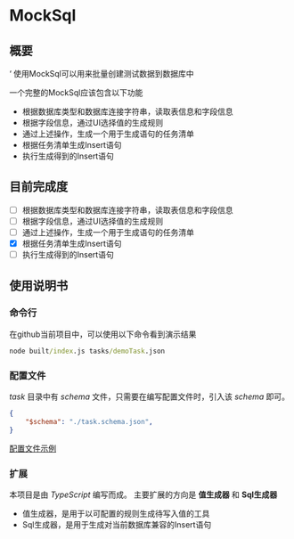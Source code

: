 # MockSql

## 概要
‘
使用MockSql可以用来批量创建测试数据到数据库中

一个完整的MockSql应该包含以下功能

* 根据数据库类型和数据库连接字符串，读取表信息和字段信息
* 根据字段信息，通过UI选择值的生成规则
* 通过上述操作，生成一个用于生成语句的任务清单
* 根据任务清单生成Insert语句
* 执行生成得到的Insert语句

## 目前完成度

* [ ] 根据数据库类型和数据库连接字符串，读取表信息和字段信息
* [ ] 根据字段信息，通过UI选择值的生成规则
* [ ] 通过上述操作，生成一个用于生成语句的任务清单
* [x] 根据任务清单生成Insert语句
* [ ] 执行生成得到的Insert语句

## 使用说明书

### 命令行

在github当前项目中，可以使用以下命令看到演示结果

```cmd
node built/index.js tasks/demoTask.json
```

### 配置文件

*task* 目录中有 *schema* 文件，只需要在编写配置文件时，引入该 *schema* 即可。

```json
{
    "$schema": "./task.schema.json",
}
```

[配置文件示例](tasks/demoTask.json)

### 扩展

本项目是由 *TypeScript* 编写而成。
主要扩展的方向是 **值生成器** 和 **Sql生成器**

* 值生成器，是用于以可配置的规则生成待写入值的工具
* Sql生成器，是用于生成对当前数据库兼容的Insert语句